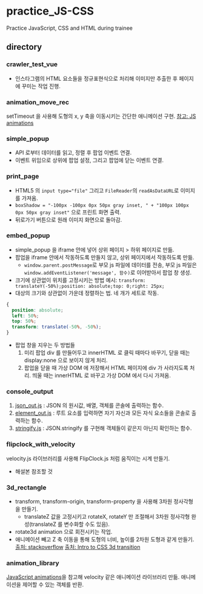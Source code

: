 # practice_JS-CSS
Practice JavaScript, CSS and HTML during trainee

## directory
### crawler_test_vue
- 인스타그램의 HTML 요소들을 정규표현식으로 처리해 이미지만 추출한 후 페이지에 꾸미는 작업 진행.
### animation_move_rec
setTimeout 을 사용해 도형의 x, y 축을 이동시키는 간단한 애니메이션 구현.
[참고: JS animations](https://javascript.info/js-animation)
### simple_popup
- API 로부터 데이터를 읽고, 정렬 후 팝업 이벤트 연결.
- 이벤트 위임으로 상위에 팝업 설정, 그리고 팝업에 닫는 이벤트 연결.
### print_page
- HTML5 의 `input type="file"` 그리고 `FileReader`의 `readAsDataURL`로 이미지를 가져옴.
- `boxShadow = "-100px -100px 0px 50px gray inset, " + "100px 100px 0px 50px gray inset"` 으로 프린트 화면 출력.
- 뒤로가기 버튼으로 원래 이미지 화면으로 돌아감.
### embed_popup
- simple_popup 을 iframe 안에 넣어 상위 페이지 > 하위 페이지로 만듦.
- 팝업을 iframe 안에서 작동하도록 만들지 않고, 상위 페이지에서 작동하도록 만듦.
  - `window.parent.postMessage`로 부모 js 파일에 데이터를 전송, 부모 js 파일은 `window.addEventListener('message', 함수)`로 이어받아서 팝업 창 생성.
- 크기에 상관없이 위치를 고정시키는 방법 예시: `transform: translateY(-50%);position: absolute;top: 0;right: 25px;`
- 대상의 크기와 상관없이 가운데 정렬하는 법. 네 개가 세트로 작동.
```CSS
{
  position: absolute;
  left: 50%;
  top: 50%;
  transform: translate(-50%, -50%);
}
```
- 팝업 창을 지우는 두 방법들
  1. 미리 팝업 div 를 만들어두고 innerHTML 로 클릭 때마다 바꾸기, 닫을 때는 display:none 으로 보이지 않게 처리.
  2. 팝업을 닫을 때 가상 DOM 에 저장해서 HTML 페이지에 div 가 사라지도록 처리. 띄울 때는 innerHTML 로 바꾸고 가상 DOM 에서 다시 가져옴.
### console_output
1. [json_out.js](https://github.com/chinsanchung/practice_JS-CSS/blob/master/console_output/json_out.js) : JSON 의 원시값, 배열, 객체를 콘솔에 출력하는 함수.
2. [element_out.js](https://github.com/chinsanchung/practice_JS-CSS/blob/master/console_output/element_out.js) : 루트 요소를 입력하면 자기 자신과 모든 자식 요소들을 콘솔로 출력하는 함수.
3. [stringify.js](https://github.com/chinsanchung/practice_JS-CSS/blob/master/console_output/stringify.js) : JSON.stringify 를 구현해 객체들이 같은지 아닌지 확인하는 함수.
### flipclock_with_velocity
velocity.js 라이브러리를 사용해 FlipClock.js 처럼 움직이는 시계 만들기.
- 해설본 참조할 것
### 3d_rectangle
- transform, transform-origin, transform-property 을 사용해 3차원 정사각형을 만들기.
  - translateZ 값을 고정시키고 rotateX, rotateY 만 조절해서 3차원 정사각형 완성(translateZ 를 변수화할 수도 있음).
- rotate3d animation 으로 회전시키는 작업.
- 애니메이션 빼고 Z 축 이동을 통해 도형의 너비, 높이를 2차원 도형과 같게 만들기.
[출처: stackoverflow](https://stackoverflow.com/questions/16771225/css3-rotate-animation)
[출처: Intro to CSS 3d transition](https://3dtransforms.desandro.com/box)
### animation_library
[JavaScript animations](https://javascript.info/js-animation)을 참고해 velocity 같은 애니메이션 라이브러리 만듦.
애니메이션을 제어할 수 있는 객체를 반환.